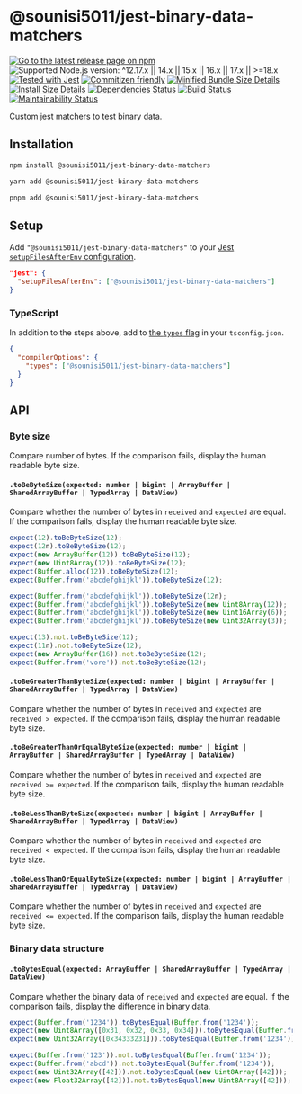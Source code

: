 # @sounisi5011/jest-binary-data-matchers

[![Go to the latest release page on npm](https://img.shields.io/npm/v/@sounisi5011/jest-binary-data-matchers.svg)](https://www.npmjs.com/package/@sounisi5011/jest-binary-data-matchers)
![Supported Node.js version: ^12.17.x || 14.x || 15.x || 16.x || 17.x || >=18.x](https://img.shields.io/static/v1?label=node&message=%5E12.17.x%20%7C%7C%2014.x%20%7C%7C%2015.x%20%7C%7C%2016.x%20%7C%7C%2017.x%20%7C%7C%20%3E%3D18.x&color=brightgreen)
[![Tested with Jest](https://img.shields.io/badge/tested_with-jest-99424f.svg)](https://github.com/facebook/jest)
[![Commitizen friendly](https://img.shields.io/badge/commitizen-friendly-brightgreen.svg)](http://commitizen.github.io/cz-cli/)
[![Minified Bundle Size Details](https://img.shields.io/bundlephobia/min/@sounisi5011/jest-binary-data-matchers)](https://bundlephobia.com/result?p=%40sounisi5011%2Fjest-binary-data-matchers)
[![Install Size Details](https://packagephobia.com/badge?p=%40sounisi5011%2Fjest-binary-data-matchers)](https://packagephobia.com/result?p=%40sounisi5011%2Fjest-binary-data-matchers)
[![Dependencies Status](https://status.david-dm.org/gh/sounisi5011/npm-packages.svg?path=packages%2Fjest-matchers%2Fbinary-data)](https://david-dm.org/sounisi5011/npm-packages?path=packages%2Fjest-matchers%2Fbinary-data)
[![Build Status](https://github.com/sounisi5011/npm-packages/actions/workflows/ci.yaml/badge.svg)](https://github.com/sounisi5011/npm-packages/actions/workflows/ci.yaml)
[![Maintainability Status](https://api.codeclimate.com/v1/badges/26495b68302f7ff963c3/maintainability)](https://codeclimate.com/github/sounisi5011/npm-packages/maintainability)

Custom jest matchers to test binary data.

## Installation

```sh
npm install @sounisi5011/jest-binary-data-matchers
```

```sh
yarn add @sounisi5011/jest-binary-data-matchers
```

```sh
pnpm add @sounisi5011/jest-binary-data-matchers
```

## Setup

Add `"@sounisi5011/jest-binary-data-matchers"` to your [Jest `setupFilesAfterEnv` configuration](https://jestjs.io/docs/configuration#setupfilesafterenv-array).

```json
"jest": {
  "setupFilesAfterEnv": ["@sounisi5011/jest-binary-data-matchers"]
}
```

### TypeScript

In addition to the steps above, add to [the `types` flag](https://www.staging-typescript.org/tsconfig#types) in your `tsconfig.json`.

```json
{
  "compilerOptions": {
    "types": ["@sounisi5011/jest-binary-data-matchers"]
  }
}
```

## API

### Byte size

Compare number of bytes.
If the comparison fails, display the human readable byte size.

#### `.toBeByteSize(expected: number | bigint | ArrayBuffer | SharedArrayBuffer | TypedArray | DataView)`

Compare whether the number of bytes in `received` and `expected` are equal.
If the comparison fails, display the human readable byte size.

```js
expect(12).toBeByteSize(12);
expect(12n).toBeByteSize(12);
expect(new ArrayBuffer(12)).toBeByteSize(12);
expect(new Uint8Array(12)).toBeByteSize(12);
expect(Buffer.alloc(12)).toBeByteSize(12);
expect(Buffer.from('abcdefghijkl')).toBeByteSize(12);

expect(Buffer.from('abcdefghijkl')).toBeByteSize(12n);
expect(Buffer.from('abcdefghijkl')).toBeByteSize(new Uint8Array(12));
expect(Buffer.from('abcdefghijkl')).toBeByteSize(new Uint16Array(6));
expect(Buffer.from('abcdefghijkl')).toBeByteSize(new Uint32Array(3));

expect(13).not.toBeByteSize(12);
expect(11n).not.toBeByteSize(12);
expect(new ArrayBuffer(16)).not.toBeByteSize(12);
expect(Buffer.from('vore')).not.toBeByteSize(12);
```

#### `.toBeGreaterThanByteSize(expected: number | bigint | ArrayBuffer | SharedArrayBuffer | TypedArray | DataView)`

Compare whether the number of bytes in `received` and `expected` are `received > expected`.
If the comparison fails, display the human readable byte size.

#### `.toBeGreaterThanOrEqualByteSize(expected: number | bigint | ArrayBuffer | SharedArrayBuffer | TypedArray | DataView)`

Compare whether the number of bytes in `received` and `expected` are `received >= expected`.
If the comparison fails, display the human readable byte size.

#### `.toBeLessThanByteSize(expected: number | bigint | ArrayBuffer | SharedArrayBuffer | TypedArray | DataView)`

Compare whether the number of bytes in `received` and `expected` are `received < expected`.
If the comparison fails, display the human readable byte size.

#### `.toBeLessThanOrEqualByteSize(expected: number | bigint | ArrayBuffer | SharedArrayBuffer | TypedArray | DataView)`

Compare whether the number of bytes in `received` and `expected` are `received <= expected`.
If the comparison fails, display the human readable byte size.

### Binary data structure

#### `.toBytesEqual(expected: ArrayBuffer | SharedArrayBuffer | TypedArray | DataView)`

Compare whether the binary data of `received` and `expected` are equal.
If the comparison fails, display the difference in binary data.

```js
expect(Buffer.from('1234')).toBytesEqual(Buffer.from('1234'));
expect(new Uint8Array([0x31, 0x32, 0x33, 0x34])).toBytesEqual(Buffer.from('1234'));
expect(new Uint32Array([0x34333231])).toBytesEqual(Buffer.from('1234'));

expect(Buffer.from('123')).not.toBytesEqual(Buffer.from('1234'));
expect(Buffer.from('abcd')).not.toBytesEqual(Buffer.from('1234'));
expect(new Uint32Array([42])).not.toBytesEqual(new Uint8Array([42]));
expect(new Float32Array([42])).not.toBytesEqual(new Uint8Array([42]));
```
